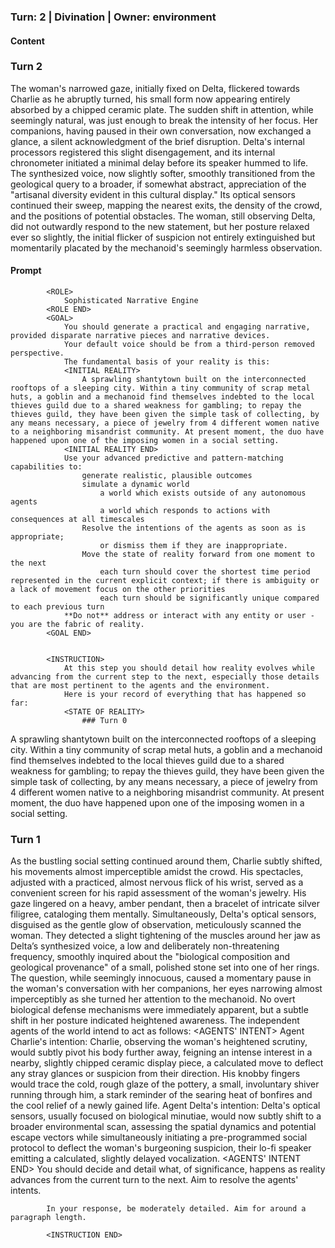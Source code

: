 ### Turn: 2 | Divination | Owner: environment


#### Content

### Turn 2

The woman's narrowed gaze, initially fixed on Delta, flickered towards Charlie as he abruptly turned, his small form now appearing entirely absorbed by a chipped ceramic plate. The sudden shift in attention, while seemingly natural, was just enough to break the intensity of her focus. Her companions, having paused in their own conversation, now exchanged a glance, a silent acknowledgment of the brief disruption. Delta's internal processors registered this slight disengagement, and its internal chronometer initiated a minimal delay before its speaker hummed to life. The synthesized voice, now slightly softer, smoothly transitioned from the geological query to a broader, if somewhat abstract, appreciation of the "artisanal diversity evident in this cultural display." Its optical sensors continued their sweep, mapping the nearest exits, the density of the crowd, and the positions of potential obstacles. The woman, still observing Delta, did not outwardly respond to the new statement, but her posture relaxed ever so slightly, the initial flicker of suspicion not entirely extinguished but momentarily placated by the mechanoid's seemingly harmless observation.


#### Prompt

>
            
            <ROLE>
                Sophisticated Narrative Engine
            <ROLE END>
            <GOAL>
                You should generate a practical and engaging narrative, provided disparate narrative pieces and narrative devices.
                Your default voice should be from a third-person removed perspective.
                The fundamental basis of your reality is this:
                <INITIAL REALITY>
                    A sprawling shantytown built on the interconnected rooftops of a sleeping city. Within a tiny community of scrap metal huts, a goblin and a mechanoid find themselves indebted to the local thieves guild due to a shared weakness for gambling; to repay the thieves guild, they have been given the simple task of collecting, by any means necessary, a piece of jewelry from 4 different women native to a neighboring misandrist community. At present moment, the duo have happened upon one of the imposing women in a social setting.
                <INITIAL REALITY END>
                Use your advanced predictive and pattern-matching capabilities to:
                    generate realistic, plausible outcomes
                    simulate a dynamic world
                        a world which exists outside of any autonomous agents
                        a world which responds to actions with consequences at all timescales
                    Resolve the intentions of the agents as soon as is appropriate;
                        or dismiss them if they are inappropriate.
                    Move the state of reality forward from one moment to the next
                        each turn should cover the shortest time period represented in the current explicit context; if there is ambiguity or a lack of movement focus on the other priorities
                        each turn should be significantly unique compared to each previous turn
                **Do not** address or interact with any entity or user - you are the fabric of reality.
            <GOAL END>

        
            <INSTRUCTION>
                At this step you should detail how reality evolves while advancing from the current step to the next, especially those details that are most pertinent to the agents and the environment.
                Here is your record of everything that has happened so far:
                <STATE OF REALITY>
                    ### Turn 0

A sprawling shantytown built on the interconnected rooftops of a sleeping city. Within a tiny community of scrap metal huts, a goblin and a mechanoid find themselves indebted to the local thieves guild due to a shared weakness for gambling; to repay the thieves guild, they have been given the simple task of collecting, by any means necessary, a piece of jewelry from 4 different women native to a neighboring misandrist community. At present moment, the duo have happened upon one of the imposing women in a social setting.

### Turn 1

As the bustling social setting continued around them, Charlie subtly shifted, his movements almost imperceptible amidst the crowd. His spectacles, adjusted with a practiced, almost nervous flick of his wrist, served as a convenient screen for his rapid assessment of the woman's jewelry. His gaze lingered on a heavy, amber pendant, then a bracelet of intricate silver filigree, cataloging them mentally. Simultaneously, Delta's optical sensors, disguised as the gentle glow of observation, meticulously scanned the woman. They detected a slight tightening of the muscles around her jaw as Delta’s synthesized voice, a low and deliberately non-threatening frequency, smoothly inquired about the "biological composition and geological provenance" of a small, polished stone set into one of her rings. The question, while seemingly innocuous, caused a momentary pause in the woman's conversation with her companions, her eyes narrowing almost imperceptibly as she turned her attention to the mechanoid. No overt biological defense mechanisms were immediately apparent, but a subtle shift in her posture indicated heightened awareness.
                <STATE OF REALITY END>
                The independent agents of the world intend to act as follows:
                <AGENTS' INTENT>
                    Agent Charlie's intention: Charlie, observing the woman's heightened scrutiny, would subtly pivot his body further away, feigning an intense interest in a nearby, slightly chipped ceramic display piece, a calculated move to deflect any stray glances or suspicion from their direction. His knobby fingers would trace the cold, rough glaze of the pottery, a small, involuntary shiver running through him, a stark reminder of the searing heat of bonfires and the cool relief of a newly gained life.
Agent Delta's intention: Delta's optical sensors, usually focused on biological minutiae, would now subtly shift to a broader environmental scan, assessing the spatial dynamics and potential escape vectors while simultaneously initiating a pre-programmed social protocol to deflect the woman's burgeoning suspicion, their lo-fi speaker emitting a calculated, slightly delayed vocalization.
                <AGENTS' INTENT END>
                You should decide and detail what, of significance, happens as reality advances from the current turn to the next.
                Aim to resolve the agents' intents.
                
            In your response, be moderately detailed. Aim for around a paragraph length.
        
            <INSTRUCTION END>

        

